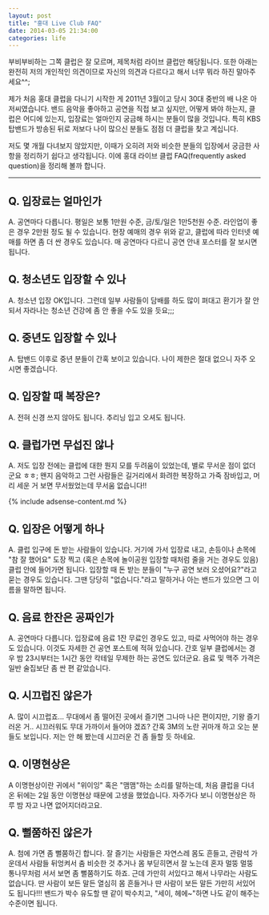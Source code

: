 ```yaml
---
layout: post
title: "홍대 Live Club FAQ"
date: 2014-03-05 21:34:00
categories: life
---
```


부비부비하는 그쪽 클럽은 잘 모르며, 제목처럼 라이브 클럽만 해당됩니다.  또한 아래는 완전히 저의 개인적인 의견이므로 자신의 의견과 다르다고 해서 너무 뭐라 하진 말아주세요^^;

제가 처음 홍대 클럽을 다니기 시작한 게 2011년 3월이고 당시 30대 중반의 배 나온 아저씨였습니다. 밴드 음악을 좋아하고 공연을 직접 보고 싶지만, 어떻게 봐야 하는지, 클럽은 어디에 있는지, 입장료는 얼마인지 궁금해 하시는 분들이 많을 것입니다. 특히 KBS 탑밴드가 방송된 뒤로 저보다 나이 많으신 분들도 점점 더 클럽을 찾고 계십니다.

저도 몇 개월 다녀보지 않았지만, 이때가 오히려 저와 비슷한 분들의 입장에서 궁금한 사항을 정리하기 쉽다고 생각됩니다.  이에 홍대 라이브 클럽 FAQ(frequently asked question)을 정리해 볼까 합니다.

---

## Q. 입장료는 얼마인가
A. 공연마다 다릅니다. 평일은 보통 1만원 수준, 금/토/일은 1만5천원 수준. 라인업이 좋은 경우 2만원 정도 될 수 있습니다. 현장 예매의 경우 위와 같고, 클럽에 따라 인터넷 예매를 하면 좀 더 싼 경우도 있습니다. 매 공연마다 다르니 공연 안내 포스터를 잘 보시면 됩니다.

## Q. 청소년도 입장할 수 있나
A. 청소년 입장 OK입니다. 그런데 일부 사람들이 담배를 하도 많이 펴대고 환기가 잘 안 되서 자라나는 청소년 건강에 좀 안 좋을 수도 있을 듯요;;;


## Q. 중년도 입장할 수 있나
A. 탑밴드 이후로 중년 분들이 간혹 보이고 있습니다. 나이 제한은 절대 없으니 자주 오시면 좋겠습니다.

## Q. 입장할 때 복장은?
A. 전혀 신경 쓰지 않아도 됩니다. 추리닝 입고 오셔도 됩니다.

## Q. 클럽가면 무섭진 않나
A. 저도 입장 전에는 클럽에 대한 뭔지 모를 두려움이 있었는데, 별로 무서운 점이 없더군요 ㅎㅎ; 왠지 음악하고 그런 사람들은 길거리에서 화려한 복장하고 가죽 잠바입고, 머리 세운 거 보면 무서웠었는데 무서움 없습니다!!

{% include adsense-content.md %}

## Q. 입장은 어떻게 하나
A. 클럽 입구에 돈 받는 사람들이 있습니다. 거기에 가서 입장료 내고, 손등이나 손목에 "참 잘 했어요" 도장 찍고 (혹은 손목에 놀이공원 입장할 때처럼 줄을 거는 경우도 있음) 클럽 안에 들어가면 됩니다. 입장할 때 돈 받는 분들이 "누구 공연 보러 오셨어요?"라고 묻는 경우도 있습니다. 그땐 당당히 "없습니다."라고 말하거나 아는 밴드가 있으면 그 이름을 말하면 됩니다.

## Q. 음료 한잔은 공짜인가
A. 공연마다 다릅니다. 입장료에 음료 1잔 무료인 경우도 있고, 따로 사먹어야 하는 경우도 있습니다. 이것도 자세한 건 공연 포스트에 적혀 있습니다. 간호 일부 클럽에서는 경우 밤 23시부터는 1시간 동안 칵테일 무제한 하는 공연도 있더군요. 음료 및 맥주 가격은 일반 술집보단 좀 싼 편 같았습니다.

## Q. 시끄럽진 않은가
A. 많이 시끄럽죠... 무대에서 좀 떨어진 곳에서 즐기면 그나마 나은 편이지만, 기왕 즐기러온 거.. 시끄러워도 무대 가까이서 들어야 겠죠? 간혹 3M의 노란 귀마개 하고 오는 분들도 보입니다. 저는 안 해 봤는데 시끄러운 건 좀 들할 듯 하네요.

## Q. 이명현상은
A 이명현상이란 귀에서 "위이잉" 혹은 "맴맴"하는 소리를 말하는데, 처음 클럽을 다녀온 뒤에는 2일 동안 이명현상 때문에 고생을 했었습니다. 자주가다 보니 이명현상은 하루 밤 자고 나면 없어지더라고요.

## Q. 뻘쭘하진 않은가
A. 첨에 가면 좀 뻘쭘하긴 합니다. 잘 즐기는 사람들은 자연스레 몸도 흔들고, 관람석 가운데서 사람들 뒤엉켜서 춤 비슷한 것 추거나 몸 부딛히면서 잘 노는데 혼자 멀뚱 멀뚱 통나무처럼 서서 보면 좀 뻘쭘하기도 하죠. 근데 가만히 서있다고 해서 나무라는 사람도 없습니다. 딴 사람이 보든 말든 열심히 몸 흔들거나 딴 사람이 보든 말든 가만히 서있어도 됩니다!!!
   밴드가 박수 유도할 땐 같이 박수치고, "세이, 헤에~"하면 나도 같이 해주는 수준이면 됩니다.

